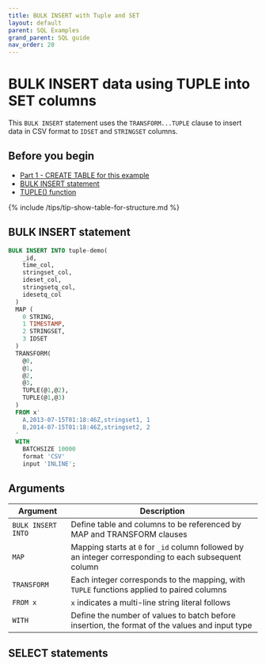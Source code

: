 ```yaml
---
title: BULK INSERT with Tuple and SET
layout: default
parent: SQL Examples
grand_parent: SQL guide
nav_order: 20
---
```


# BULK INSERT data using TUPLE into SET columns

This `BULK INSERT` statement uses the `TRANSFORM...TUPLE` clause to insert data in CSV format to `IDSET` and `STRINGSET` columns.

## Before you begin

* [Part 1 - CREATE TABLE for this example](/docs/sql-guide/examples/insert-bulk-tuple-set/sql-eg-create-table-tuple-set)
* [BULK INSERT statement](/docs/sql-guide/statements/statement-insert-bulk)
* [TUPLE() function](/docs/sql-guide/functions/function-tuple)

{% include /tips/tip-show-table-for-structure.md %}

## BULK INSERT statement

```sql
BULK INSERT INTO tuple-demo(
    _id,
    time_col,
    stringset_col,
    ideset_col,
    stringsetq_col,
    idesetq_col
  )
  MAP (
    0 STRING,
    1 TIMESTAMP,
    2 STRINGSET,
    3 IDSET
  )
  TRANSFORM(
    @0,
    @1,
    @2,
    @3,
    TUPLE(@1,@2),
    TUPLE(@1,@3)
  )
  FROM x'
    A,2013-07-15T01:18:46Z,stringset1, 1
    B,2014-07-15T01:18:46Z,stringset2, 2
  '
  WITH
    BATCHSIZE 10000
    format 'CSV'
    input 'INLINE';
```

## Arguments

| Argument | Description |
|---|---|
| `BULK INSERT INTO ` | Define table and columns to be referenced by MAP and TRANSFORM clauses |
| `MAP` | Mapping starts at `0` for `_id` column followed by an integer corresponding to each subsequent column |
| `TRANSFORM` | Each integer corresponds to the mapping, with `TUPLE` functions applied to paired columns |
| `FROM x` | `x` indicates a multi-line string literal follows |
| `WITH` | Define the number of values to batch before insertion, the format of the values and input type |

## SELECT statements
